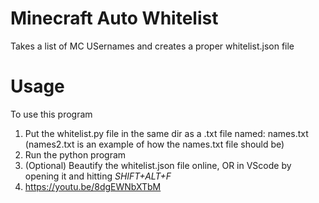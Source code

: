 # Minecraft Auto Whitelist
Takes a list of MC USernames and creates a proper whitelist.json file

# Usage
To use this program 
1. Put the whitelist.py file in the same dir as a .txt file named: names.txt (names2.txt is an example of how the names.txt file should be)
2. Run the python program
3. (Optional) Beautify the whitelist.json file online, OR in VScode by opening it and hitting _SHIFT+ALT+F_
4. https://youtu.be/8dgEWNbXTbM

